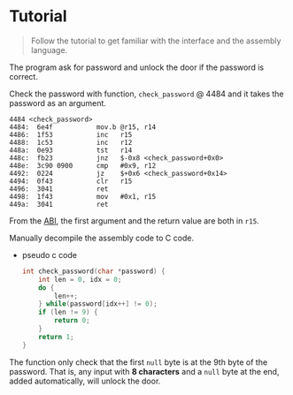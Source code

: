 # Tutorial
> Follow the tutorial to get familiar with the interface and the assembly language.

The program ask for password and unlock the door if the password is correct.

Check the password with function, `check_password` @ 4484 and it takes the password as an argument.

```x86asm
4484 <check_password>
4484:  6e4f           mov.b	@r15, r14
4486:  1f53           inc	r15
4488:  1c53           inc	r12
448a:  0e93           tst	r14
448c:  fb23           jnz	$-0x8 <check_password+0x0>
448e:  3c90 0900      cmp	#0x9, r12
4492:  0224           jz	$+0x6 <check_password+0x14>
4494:  0f43           clr	r15
4496:  3041           ret
4498:  1f43           mov	#0x1, r15
449a:  3041           ret
```

From the [ABI](https://www.ti.com/lit/an/slaa534a/slaa534a.pdf), the first argument and the return value are both in `r15`.

Manually decompile the assembly code to C code.
- pseudo c code
    ```c
    int check_password(char *password) {
        int len = 0, idx = 0;
        do {
            len++;
        } while(password[idx++] != 0);
        if (len != 9) {
            return 0;
        }
        return 1;
    }
    ```

The function only check that the first `null` byte is at the 9th byte of the password.
That is, any input with **8 characters** and a `null` byte at the end, added automatically, will unlock the door.

<!-- solution: {'level_id': 1, 'input': '4141414141414141;'} -->

